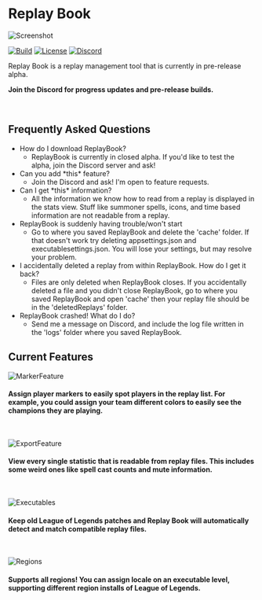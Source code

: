 # Replay Book

![Screenshot](https://i.imgur.com/wbnETCQ.png "Preview Image")

[![Build](https://github.com/leeanchu/ReplayBook/workflows/Build/badge.svg)](https://github.com/leeanchu/ReplayBook/actions?query=workflow%3ABuild)
[![License](https://img.shields.io/badge/license-MIT-blue.svg)](https://github.com/leeanchu/ROFL-Player/blob/master/LICENSE)
[![Discord](https://img.shields.io/discord/606263917211156501?color=blue&label=chat&logo=discord&style=social)](https://discord.gg/c33Rc5J)

Replay Book is a replay management tool that is currently in pre-release alpha.

**Join the Discord for progress updates and pre-release builds.**

<br>

## Frequently Asked Questions
* How do I download ReplayBook?
    * ReplayBook is currently in closed alpha. If you'd like to test the alpha, join the Discord server and ask!
* Can you add \*this\* feature?
    * Join the Discord and ask! I'm open to feature requests.
* Can I get \*this\* information?
    * All the information we know how to read from a replay is displayed in the stats view. Stuff like summoner spells, icons, and time based information are not readable from a replay.
* ReplayBook is suddenly having trouble/won't start
    * Go to where you saved ReplayBook and delete the 'cache' folder. If that doesn't work try deleting appsettings.json and executablesettings.json. You will lose your settings, but may resolve your problem.
* I accidentally deleted a replay from within ReplayBook. How do I get it back?
    * Files are only deleted when ReplayBook closes. If you accidentally deleted a file and you didn't close ReplayBook, go to where you saved ReplayBook and open 'cache' then your replay file should be in the 'deletedReplays' folder.
* ReplayBook crashed! What do I do?
    * Send me a message on Discord, and include the log file written in the 'logs' folder where you saved ReplayBook.

## Current Features

![MarkerFeature](https://i.imgur.com/h1Z9135.png, "Player markers")

#### Assign player markers to easily spot players in the replay list. For example, you could assign your team different colors to easily see the champions they are playing.

<br>

![ExportFeature](https://i.imgur.com/AgZGNqk.gif, "Exporter")

#### View every single statistic that is readable from replay files. This includes some weird ones like spell cast counts and mute information.

<br>

![Executables](https://i.imgur.com/ePp632d.png, "Executables")

#### Keep old League of Legends patches and Replay Book will automatically detect and match compatible replay files.

<br>

![Regions](https://i.imgur.com/5m8W7mz.png, "Regions")

#### Supports all regions! You can assign locale on an executable level, supporting different region installs of League of Legends.
